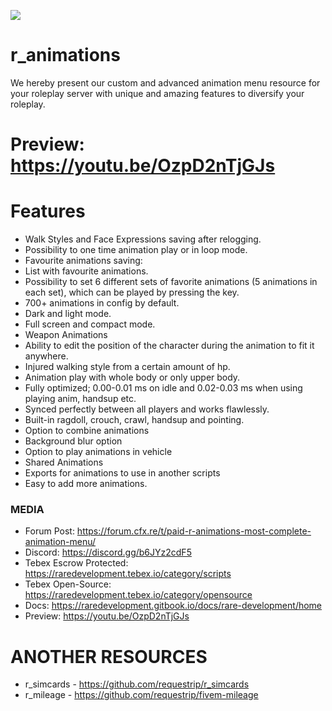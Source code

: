 ![](https://media.discordapp.net/attachments/986724861042892831/997127714358165534/r_aniamtions.png)

# r_animations
We hereby present our custom and advanced animation menu resource for your roleplay server with unique and amazing features to diversify your roleplay.

# Preview: https://youtu.be/OzpD2nTjGJs

# Features
- Walk Styles and Face Expressions saving after relogging.
- Possibility to one time animation play or in loop mode.
- Favourite animations saving:
- List with favourite animations.
- Possibility to set 6 different sets of favorite animations (5 animations in each set), which can be played by pressing the key.
- 700+ animations in config by default.
- Dark and light mode.
- Full screen and compact mode.
- Weapon Animations
- Ability to edit the position of the character during the animation to fit it anywhere.
- Injured walking style from a certain amount of hp.
- Animation play with whole body or only upper body.
- Fully optimized; 0.00-0.01 ms on idle and 0.02-0.03 ms when using playing anim, handsup etc.
- Synced perfectly between all players and works flawlessly.
- Built-in ragdoll, crouch, crawl, handsup and pointing.
- Option to combine animations
- Background blur option
- Option to play animations in vehicle
- Shared Animations
- Exports for animations to use in another scripts
- Easy to add more animations.

### MEDIA
- Forum Post: https://forum.cfx.re/t/paid-r-animations-most-complete-animation-menu/
- Discord: https://discord.gg/b6JYz2cdF5
- Tebex Escrow Protected: https://raredevelopment.tebex.io/category/scripts
- Tebex Open-Source: https://raredevelopment.tebex.io/category/opensource
- Docs: https://raredevelopment.gitbook.io/docs/rare-development/home
- Preview: https://youtu.be/OzpD2nTjGJs

# ANOTHER RESOURCES
- r_simcards - https://github.com/requestrip/r_simcards
- r_mileage - https://github.com/requestrip/fivem-mileage


